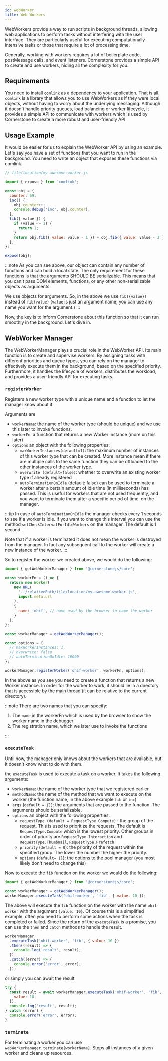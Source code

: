 ```yaml
---
id: webWorker
title: Web Workers
---
```


WebWorkers provide a way to run scripts in background threads, allowing web applications to perform tasks without interfering with the user interface. They are particularly useful for executing computationally intensive tasks or those that require a lot of processing time.

Generally, working with workers requires a lot of boilerplate code, postMessage calls, and event listeners. Cornerstone provides a simple API to create and use workers, hiding all the complexity for you.

## Requirements

You need to install [`comlink`](https://www.npmjs.com/package/comlink) as a dependency to your application. That is all.
`comlink` is a library that allows you to use WebWorkers as if they were local objects, without having to worry about the underlying messaging.
Although it doesn't handle priority queues, load balancing or worker lifecycle, it provides a simple API to communicate with workers which is
used by Cornerstone to create a more robust and user-friendly API.

## Usage Example

It would be easier for us to explain the WebWorker API by using an example. Let's say you have a set of functions that
you want to run in the background. You need to write an object that exposes these functions via comlink.

```js
// file/location/my-awesome-worker.js

import { expose } from 'comlink';

const obj = {
  counter: 69,
  inc() {
    obj.counter++;
    console.debug('inc', obj.counter);
  },
  fib({ value }) {
    if (value <= 1) {
      return 1;
    }
    return obj.fib({ value: value - 1 }) + obj.fib({ value: value - 2 });
  },
};

expose(obj);
```

:::note
As you can see above, our object can contain any number of functions and can hold a local state. The only requirement for these functions is that the arguments SHOULD BE serializable. This means that you can't pass DOM elements, functions, or any other non-serializable objects as arguments.

We use objects for arguments. So, in the above we use `fib({value})` instead of `fib(value)` (`value` is just an argument name; you can use any name you want for the argument.)
:::

Now, the key is to inform Cornerstone about this function so that it can run smoothly in the background. Let's dive in.

## WebWorker Manager

The WebWorkerManager plays a crucial role in the WebWorker API. Its main function is to create and supervise workers.
By assigning tasks with different priorities and queue types, you can rely on the manager to effectively execute them in the background, based on the specified priority.
Furthermore, it handles the lifecycle of workers, distributes the workload, and provides a user-friendly API for executing tasks.

### `registerWorker`

Registers a new worker type with a unique name and a function to let the manager know about it.

Arguments are

- `workerName`: the name of the worker type (should be unique) and we use this later to invoke functions.
- `workerFn`: a function that returns a new Worker instance (more on this later)
- `options` an object with the following properties:
  - `maxWorkerInstances(default=1)`: the maximum number of instances of this worker type that can be created. More instance mean if there are multiple calls
    to the same function they can be offloaded to the other instances of the worker type.
  - `overwrite (default=false)`: whether to overwrite an existing worker type if already registered
  - `autoTerminationOnIdle` (default: false) can be used to terminate a worker after a certain amount of idle time (in milliseconds) has passed. This is useful for workers that are not used frequently, and you want to terminate them after a specific period of time. on the manager.

:::tip
In case of `autoTerminationOnIdle` the manager checks every 1 seconds to see if a worker is idle. If you want to change this interval you can use the method `setCheckIntervalForIdleWorkers` on the manager. The default is 1 second.

Note that if a worker is terminated it does not mean the worker is destroyed from the manager. In fact any subsequent call to the worker will create a new instance of the worker.
:::

So to register the worker we created above, we would do the following:

```js
import { getWebWorkerManager } from '@cornerstonejs/core';

const workerFn = () => {
  return new Worker(
    new URL(
      '../relativePath/file/location/my-awesome-worker.js',
      import.meta.url
    ),
    {
      name: 'ohif', // name used by the browser to name the worker
    }
  );
};

const workerManager = getWebWorkerManager();

const options = {
  // maxWorkerInstances: 1,
  // overwrite: false
  // autoTerminationOnIdle: 10000
};

workerManager.registerWorker('ohif-worker', workerFn, options);
```

In the above as you see you need to create a function that returns a new Worker instance.
In order for the worker to work, it should lie in a directory that is accessible by the main thread (it can be relative
to the current directory).

:::note
There are two names that you can specify:

1. The `name` in the workerFn which is used by the browser to show the worker name in the debugger
2. The registration name, which we later use to invoke the functions

:::

### `executeTask`

Until now, the manager only knows about the workers that are available, but it doesn't know what to do with them.

the `executeTask` is used to execute a task on a worker. It takes the following arguments:

- `workerName`: the name of the worker type that we registered earlier
- `methodName`: the name of the method that we want to execute on the worker (the function name, in the above example `fib` or `inc`)
- `args` (`default = {}`): the arguments that are passed to the function. The arguments should be serializable.
- `options` an object with the following properties:
  - `requestType (default = RequestType.Compute)` : the group of the request. This is used to prioritize the requests. The default is `RequestType.Compute` which is the lowest priority.
    Other groups in order of priority are `RequestType.Interaction` and `RequestType.Thumbnail`, `RequestType.Prefetch`
  - `priority` (`default = 0`): the priority of the request within the specified group. The lower the number the higher the priority.
  - `options` (`default= {}`): the options to the pool manager (you most likely don't need to change this)

Now to execute the `fib` function on the worker we would do the following:

```js
import { getWebWorkerManager } from '@cornerstonejs/core';

const workerManager = getWebWorkerManager();
workerManager.executeTask('ohif-worker', 'fib', { value: 10 });
```

The above will execute the `fib` function on the worker with the name `ohif-worker` with the argument `{value: 10}`. Of course this is a simplified
example, often you need to perform some actions when the task is completed or failed. Since the return of the
`executeTask` is a promise, you can use the `then` and `catch` methods to handle the result.

```js
workerManager
  .executeTask('ohif-worker', 'fib', { value: 10 })
  .then((result) => {
    console.log('result', result);
  })
  .catch((error) => {
    console.error('error', error);
  });
```

or simply you can await the result

```js
try {
  const result = await workerManager.executeTask('ohif-worker', 'fib', {
    value: 10,
  });
  console.log('result', result);
} catch (error) {
  console.error('error', error);
}
```

### `terminate`

For terminating a worker you can use `webWorkerManager.terminate(workerName)`. Stops all instances of a given worker and cleans up resources.
